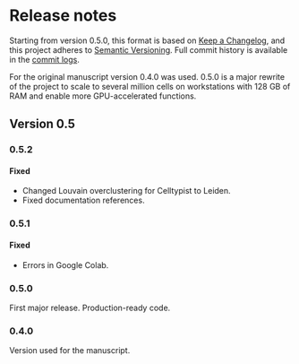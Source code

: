 # Release notes

Starting from version 0.5.0, this format is based on [Keep a Changelog], and this project adheres
to [Semantic Versioning]. Full commit history is available in the
[commit logs](https://github.com/Yoseflab/popv/commits/).

For the original manuscript version 0.4.0 was used. 0.5.0 is a major rewrite of the project to scale
to several million cells on workstations with 128 GB of RAM and enable more GPU-accelerated
functions.

## Version 0.5

### 0.5.2

#### Fixed

- Changed Louvain overclustering for Celltypist to Leiden.
- Fixed documentation references.

### 0.5.1

#### Fixed

- Errors in Google Colab.

### 0.5.0

First major release. Production-ready code.

### 0.4.0

Version used for the manuscript.

[keep a changelog]: https://keepachangelog.com/en/1.0.0/
[semantic versioning]: https://semver.org/spec/v2.0.0.html
